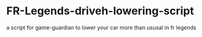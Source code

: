 # FR-Legends-driveh-lowering-script

a script for game-guardian to lower your car more than ususal in fr legends
